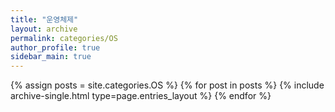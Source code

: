 ```yaml
---
title: "운영체제"
layout: archive
permalink: categories/OS
author_profile: true
sidebar_main: true
---
```



{% assign posts = site.categories.OS %}
{% for post in posts %} {% include archive-single.html type=page.entries_layout %} {% endfor %}